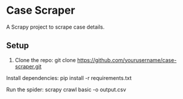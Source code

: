 # Case Scraper
A Scrapy project to scrape case details.

## Setup
1. Clone the repo:
git clone https://github.com/yourusername/case-scraper.git

Install dependencies:
pip install -r requirements.txt

Run the spider:
scrapy crawl basic -o output.csv

